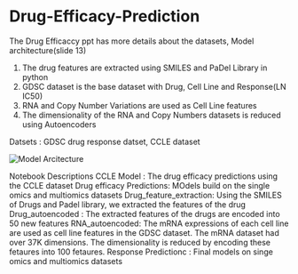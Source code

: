 # Drug-Efficacy-Prediction

The Drug Efficaccy ppt has more details about the datasets, Model architecture(slide 13)

1) The drug features are extracted using SMILES and PaDel Library in python
2) GDSC dataset is the base dataset with Drug, Cell Line and Response(LN IC50)
3) RNA and Copy Number Variations are used as Cell Line features
4) The dimensionality of the RNA and Copy Numbers datasets is reduced using Autoencoders

Datsets : GDSC drug response datset, CCLE dataset

![Model Arcitecture](https://user-images.githubusercontent.com/10832311/142761702-d244eebd-afba-41ce-a311-bb6914dc08f3.png)

Notebook Descriptions
CCLE Model : The drug efficacy predictions using the CCLE dataset
Drug efficacy Predictions: MOdels build on the single omics and multiomics datasets
Drug_feature_extraction: Using the SMILES of Drugs and Padel library, we extracted the features of the drug
Drug_autoencoded : The extracted features of the drugs are encoded into 50 new features
RNA_autoencoded: The mRNA expressions of each cell line are used as cell line features in the GDSC dataset. The mRNA dataset had over 37K dimensions. The dimensionality is reduced by encoding these fetaures into 100 fetaures.
Response Predictionc : Final models on singe omics and multiomics datasets

